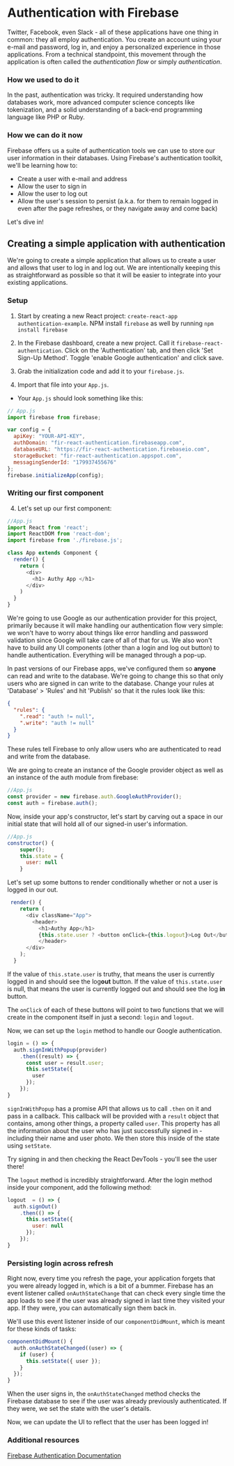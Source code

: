 <!-- Student takeaway -->
<!-- By the end of this lesson, the student should know:
- How to change their database rules to allow only authenticated users to write to/read
- Create a conditionally rendering button for login/logout
- Use Firebase's Google authentication method to sign in
- Use Firebase's Google authentication method to sign out
- Use onAuthStateChange to persist data after refresh
-->

# Authentication with Firebase

Twitter, Facebook, even Slack - all of these applications have one thing in common: they all employ authentication. You create an account using your e-mail and password, log in, and enjoy a personalized experience in those applications. From a technical standpoint, this movement through the application is often called the _authentication flow_ or simply _authentication_.

### How we used to do it
In the past, authentication was tricky. It required understanding how databases work, more advanced computer science concepts like tokenization, and a solid understanding of a back-end programming language like PHP or Ruby.

### How we can do it now
Firebase offers us a suite of authentication tools we can use to store our user information in their databases. Using Firebase's authentication toolkit, we'll be learning how to:

* Create a user with e-mail and address
* Allow the user to sign in
* Allow the user to log out
* Allow the user's session to persist (a.k.a. for them to remain logged in even after the page refreshes, or they navigate away and come back)

Let's dive in!

## Creating a simple application with authentication
We're going to create a simple application that allows us to create a user and allows that user to log in and log out. We are intentionally keeping this as straightforward as possible so that it will be easier to integrate into your existing applications.

### Setup
1. Start by creating a new React project: `create-react-app authentication-example`. NPM install `firebase` as well by running `npm install firebase`
2. In the Firebase dashboard, create a new project. Call it `firebase-react-authentication`. Click on the 'Authentication' tab, and then click 'Set Sign-Up Method'. Toggle 'enable Google authentication' and click save.

3. Grab the initialization code and add it to your `firebase.js`. 
4. Import that file into your `App.js`. 
  * Your `App.js` should look something like this:


```javascript
// App.js
import firebase from firebase;

var config = {
  apiKey: "YOUR-API-KEY",
  authDomain: "fir-react-authentication.firebaseapp.com",
  databaseURL: "https://fir-react-authentication.firebaseio.com",
  storageBucket: "fir-react-authentication.appspot.com",
  messagingSenderId: "179937455676"
};
firebase.initializeApp(config);
```

### Writing our first component
4. Let's set up our first component:
```javascript
//App.js
import React from 'react';
import ReactDOM from 'react-dom';
import firebase from './firebase.js';

class App extends Component {
  render() {
    return (
      <div>
        <h1> Authy App </h1>
      </div>
    )
  }
}
```

We're going to use Google as our authentication provider for this project, primarily because it will make handling our authentication flow very simple: we won't have to worry about things like error handling and password validation since Google will take care of all of that for us. We also won't have to build any UI components (other than a login and log out button) to handle authentication. Everything will be managed through a pop-up.

In past versions of our Firebase apps, we've configured them so **anyone** can read and write to the database. We're going to change this so that only users who are signed in can write to the database. Change your rules at 'Database' > 'Rules' and hit 'Publish' so that it the rules look like this: 

```JSON
{
  "rules": {
    ".read": "auth != null",
    ".write": "auth != null"
  }
}
```

These rules tell Firebase to only allow users who are authenticated to read and write from the database.

We are going to create an instance of the Google provider object as well as an instance of the auth module from firebase:
```javascript
//App.js
const provider = new firebase.auth.GoogleAuthProvider();
const auth = firebase.auth();
```

Now, inside your app's constructor, let's start by carving out a space in our initial state that will hold all of our signed-in user's information.

```javascript
//App.js
constructor() {
    super();
    this.state = {
      user: null
    }
```

Let's set up some buttons to render conditionally whether or not a user is logged in our out.

```javascript
 render() {
    return (
      <div className="App">
        <header>
          <h1>Authy App</h1>
          {this.state.user ? <button onClick={this.logout}>Log Out</button> : <button onClick={this.login}>Login</button>}
          </header>     
      </div>
    );
  }
```

If the value of `this.state.user` is truthy, that means the user is currently logged in and should see the log**out** button. If the value of `this.state.user` is null, that means the user is currently logged out and should see the log **in** button.

The `onClick` of each of these buttons will point to two functions that we will create in the component itself in just a second: `login` and `logout`.

Now, we can set up the `login` method to handle our Google authentication. 

```javascript
login = () => {
  auth.signInWithPopup(provider) 
    .then((result) => {
      const user = result.user;
      this.setState({
        user
      });
    });
}
```

`signInWithPopup` has a promise API that allows us to call `.then` on it and pass in a callback. This callback will be provided with a `result` object that contains, among other things, a property called `user`. This property has all the information about the user who has just successfully signed in - including their name and user photo. We then store this inside of the state using `setState`.

Try signing in and then checking the React DevTools - you'll see the user there!

The `logout` method is incredibly straightforward. After the login method inside your component, add the following method:

```javascript
logout  = () => {
  auth.signOut()
    .then(() => {
      this.setState({
        user: null
      });
    });
}
```

### Persisting login across refresh

Right now, every time you refresh the page, your application forgets that you were already logged in, which is a bit of a bummer. Firebase has an event listener called `onAuthStateChange` that can check every single time the app loads to see if the user was already signed in last time they visited your app. If they were, you can automatically sign them back in.

We'll use this event listener inside of our `componentDidMount`, which is meant for these kinds of tasks:

```javascript
componentDidMount() {
  auth.onAuthStateChanged((user) => {
    if (user) {
      this.setState({ user });
    } 
  });
}
```
When the user signs in, the `onAuthStateChanged` method checks the Firebase database to see if the user was already previously authenticated. If they were, we set the state with the user's details.

Now, we can update the UI to reflect that the user has been logged in! 

### Additional resources
[Firebase Authentication Documentation](https://firebase.google.com/docs/auth/web/password-auth)
